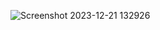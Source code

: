 ![Screenshot 2023-12-21 132926](https://github.com/kajalk841410/Hotstarclone/assets/101002282/ca9744bb-5cdd-4a35-82e1-a0e21d826829)
